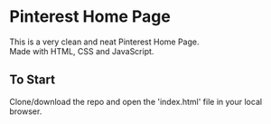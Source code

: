 # Pinterest Home Page

This is a very clean and neat Pinterest Home Page.\
Made with HTML, CSS and JavaScript.

## To Start
Clone/download the repo and open the 'index.html' file in your local browser.
